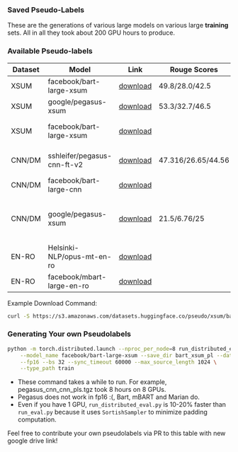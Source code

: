 ### Saved Pseudo-Labels
These are the generations of various large models on various large **training** sets. All in all they took about 200 GPU hours to produce.

### Available Pseudo-labels
| Dataset | Model                       | Link                                                                                   | Rouge Scores       | Notes                                                                                                       
|---------|-----------------------------|----------------------------------------------------------------------------------------|--------------------|-------------------------------------------------------------------------------------------------------------
| XSUM    | facebook/bart-large-xsum    | [download](https://s3.amazonaws.com/datasets.huggingface.co/pseudo/xsum/bart_xsum_pl.tgz)          | 49.8/28.0/42.5     |                                                                                                             
| XSUM    | google/pegasus-xsum         | [download](https://s3.amazonaws.com/datasets.huggingface.co/pseudo/xsum/pegasus_xsum.tgz)          | 53.3/32.7/46.5     |                                                                                                             
| XSUM    | facebook/bart-large-xsum    | [download](https://s3.amazonaws.com/datasets.huggingface.co/pseudo/xsum/xsum_pl2_bart.tgz)         |                   | Bart pseudolabels filtered to those with Rouge2 > 10.0 w GT                                                 
| CNN/DM  | sshleifer/pegasus-cnn-ft-v2 | [download](https://s3.amazonaws.com/datasets.huggingface.co/pseudo/cnn_dm/pegasus_cnn_cnn_pls.tgz) | 47.316/26.65/44.56 | do not worry about the fact that train.source is one line shorter.                                          
| CNN/DM  | facebook/bart-large-cnn     | [download](https://s3.amazonaws.com/datasets.huggingface.co/pseudo/cnn_dm/cnn_bart_pl.tgz)         |                    | 5K (2%) are missing, there should be 282173                                                                 
| CNN/DM  | google/pegasus-xsum         | [download](https://s3.amazonaws.com/datasets.huggingface.co/pseudo/cnn_dm/pegasus_xsum_on_cnn.tgz) | 21.5/6.76/25       | extra labels for xsum distillation  Used max_source_length=512, (and all other pegasus-xsum configuration). 
| EN-RO   | Helsinki-NLP/opus-mt-en-ro  | [download](https://s3.amazonaws.com/datasets.huggingface.co/pseudo/wmt_en_ro/opus_mt_en_ro.tgz) |       |  
| EN-RO   | facebook/mbart-large-en-ro  | [download](https://s3.amazonaws.com/datasets.huggingface.co/pseudo/wmt_en_ro/mbart_large_en_ro.tgz) |       |  


Example Download Command:
```bash
curl -S https://s3.amazonaws.com/datasets.huggingface.co/pseudo/xsum/bart_xsum_pl.tgz | tar -xvz -C .
```
### Generating Your own Pseudolabels
```bash                                                                                       
python -m torch.distributed.launch --nproc_per_node=8 run_distributed_eval.py \
    --model_name facebook/bart-large-xsum --save_dir bart_xsum_pl --data_dir xsum \
    --fp16 --bs 32 --sync_timeout 60000 --max_source_length 1024 \
    --type_path train
```

+ These command takes a while to run. For example,  pegasus_cnn_cnn_pls.tgz took 8 hours on 8 GPUs.
+ Pegasus does not work in fp16 :(, Bart, mBART and Marian do.
+ Even if you have 1 GPU, `run_distributed_eval.py` is 10-20% faster than `run_eval.py` because it uses `SortishSampler` to minimize padding computation.

Feel free to contribute your own pseudolabels via PR to this table with new google drive link!
